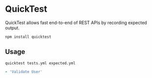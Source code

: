# QuickTest

QuickTest allows fast end-to-end of REST APIs by recording expected output.

```
npm install quicktest
```

## Usage

```
quicktest tests.yml expected.yml
```

```yaml
- 'Validate User'

```
